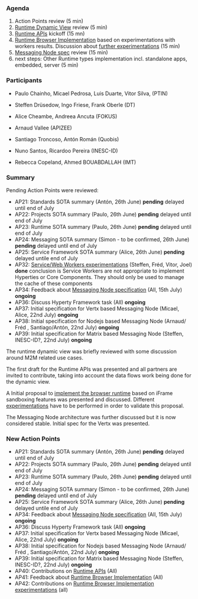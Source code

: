 ### Agenda

1. Action Points review (5 min)
1. [Runtime Dynamic View](../specs/runtime/readme.md) review (5 min)
1. [Runtime APIs](../specs/runtime/runtime-apis.md) kickoff (15 mn)
1. [Runtime Browser Implementation](../specs/runtime/browser-runtime.md) based on experimentations with workers results. Discussion about [further experimentations](../../tests/browser-runtime/readme.md) (15 min)
1. [Messaging Node spec](../specs/msg-node/readme.md) review (15 min)
1. next steps: Other Runtime types implementation incl. standalone apps, embedded, server (5 min)

### Participants

* Paulo Chainho, Micael Pedrosa, Luis Duarte, Vitor Silva,  (PTIN)

* Steffen Drüsedow, Ingo Friese, Frank Oberle (DT)
* Alice Cheambe, Andreea Ancuta (FOKUS)

* Arnaud Vallee (APIZEE)
* Santiago Troncoso, Antón Román (Quobis)
* Nuno Santos, Ricardoo Pereira (INESC-ID)

* Rebecca Copeland, Ahmed BOUABDALLAH (IMT)

### Summary

Pending Action Points were reviewed:

* AP21: Standards SOTA summary (Antón, 26th June) **pending** delayed until end of July
* AP22: Projects SOTA summary (Paulo, 26th June) **pending** delayed until end of July
* AP23: Runtime SOTA summary (Paulo, 26th June) **pending** delayed until end of July
* AP24: Messaging SOTA summary (Simon - to be confirmed, 26th June) **pending** delayed until end of July
* AP25: Service Framework SOTA summary (Alice, 26th June) **pending** delayed untile end of July
* AP32: [Service/Web Workers experimentations](../../tests/workers/readme.md) (Steffen, Fréd, Vitor, Joel) **done** conclusion is Service Workers are not appropriate to implement Hyperties or Core Components. They should only be used to manage the cache of these components
* AP34: Feedback about [Messaging Node specification](../specs/msg-node/readme.md) (All, 15th July) **ongoing**
* AP36: Discuss Hyperty Framework task (All)  **ongoing**
* AP37: Initial specification for Vertx based Messaging Node (Micael, Alice, 22nd July)  **ongoing**
* AP38: Initial specification for Nodejs based Messaging Node (Arnaud/ Fréd , Santiago/Antón, 22nd July)  **ongoing**
* AP39: Initial specification for Matrix based Messaging Node (Steffen, INESC-ID?, 22nd July)  **ongoing**

The runtime dynamic view was briefly reviewed with some discussion around M2M related use cases.

The first draft for the Runtime APIs was presented and all partners are invited to contribute, taking into account the data flows work being done for the dynamic view.

A Initial proposal to [implement the browser runtime](../specs/runtime/browser-runtime.md) based on iFrame sandboxing features was presented and discussed. Different [experimentations](../../tests/browser-runtime/readme.md) have to be performed in order to validate this proposal.

The Messaging Node architecture was further discussed but it is now considered stable. Initial spec for the Vertx was presented.


### New Action Points

* AP21: Standards SOTA summary (Antón, 26th June) **pending** delayed until end of July
* AP22: Projects SOTA summary (Paulo, 26th June) **pending** delayed until end of July
* AP23: Runtime SOTA summary (Paulo, 26th June) **pending** delayed until end of July
* AP24: Messaging SOTA summary (Simon - to be confirmed, 26th June) **pending** delayed until end of July
* AP25: Service Framework SOTA summary (Alice, 26th June) **pending** delayed untile end of July
* AP34: Feedback about [Messaging Node specification](../specs/msg-node/readme.md) (All, 15th July) **ongoing**
* AP36: Discuss Hyperty Framework task (All)  **ongoing**
* AP37: Initial specification for Vertx based Messaging Node (Micael, Alice, 22nd July)  **ongoing**
* AP38: Initial specification for Nodejs based Messaging Node (Arnaud/ Fréd , Santiago/Antón, 22nd July)  **ongoing**
* AP39: Initial specification for Matrix based Messaging Node (Steffen, INESC-ID?, 22nd July)  **ongoing**
* AP40: Contributions on [Runtime APIs](../specs/runtime/runtime-apis.md) (All)
* AP41: Feedback about [Runtime Browser Implementation](../specs/runtime/browser-runtime.md) (All)
* AP42: Contributions on [Runtime Browser Implementation experimentations](../../tests/browser-runtime/readme.md) (all)

